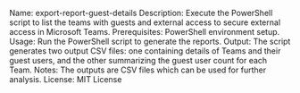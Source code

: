 Name: export-report-guest-details
Description: Execute the PowerShell script to list the teams with guests and external access to secure external access in Microsoft Teams.
Prerequisites: PowerShell environment setup.
Usage: Run the PowerShell script to generate the reports.
Output: The script generates two output CSV files: one containing details of Teams and their guest users, and the other summarizing the guest user count for each Team.
Notes: The outputs are CSV files which can be used for further analysis.
License: MIT License